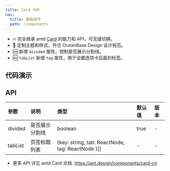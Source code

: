 ```yaml
---
title: Card 卡片
nav:
  title: 基础组件
  path: /components
---
```


- 🔥 完全继承 antd [Card](https://ant.design/components/card-cn) 的能力和 API，可无缝切换。
- 💄 定制主题和样式，符合 OceanBase Design 设计规范。
- 🆕 新增 `divided` 属性，控制是否展示分割线。
- 🆕 `tabList` 新增 `tag` 属性，用于设置选项卡后面的标签。

## 代码演示

<!-- prettier-ignore -->
<code src="./demo/basic.tsx" title="典型卡片" description="包含标题、内容、操作区域。"></code>
<code src="./demo/border-less.tsx" title="无边框" description="带有阴影，通常位于灰色背景之上。"></code>
<code src="./demo/no-divider.tsx" title="无分割线" description="去掉卡片头部和内容区的分割线。"></code>
<code src="./demo/inner.tsx" title="嵌套卡片" description="多层级展示，支持多种内部卡片样式。"></code>
<code src="./demo/grid.tsx" title="网格型内嵌卡片"></code>
<code src="./demo/tabs.tsx" title="带页签的卡片" description="页签可设置选项卡后面的标签。"></code>
<code src="../table/demo/card-table.tsx" title="和 Table 组合使用"></code>
<code src="./demo/config-provider.tsx" title="ConfigProvider" description="用于调试内部的 ConfigProvider 是否表现正常，需要连续触发 2 次及以上，观察第二个弹窗是否正常展示" debug></code>

## API

| 参数    | 说明           | 类型                                             | 默认值 | 版本 |
| :------ | :------------- | :----------------------------------------------- | :----- | :--- |
| divided | 是否展示分割线 | boolean                                          | true   | -    |
| tabList | 页签标题列表   | {key: string, tab: ReactNode, tag: ReactNode }[] | -      | -    |

- 更多 API 详见 antd Card 文档: https://ant.design/components/card-cn
